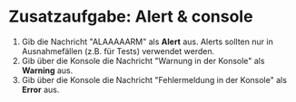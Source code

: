 # Zusatzaufgabe: Alert & console

1. Gib die Nachricht "ALAAAAARM" als **Alert** aus. Alerts sollten nur in Ausnahmefällen (z.B. für Tests) verwendet werden.
2. Gib über die Konsole die Nachricht "Warnung in der Konsole" als **Warning** aus.
3. Gib über die Konsole die Nachricht "Fehlermeldung in der Konsole" als **Error** aus.